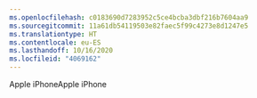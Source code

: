 ```yaml
---
ms.openlocfilehash: c0183690d7283952c5ce4bcba3dbf216b7604aa9
ms.sourcegitcommit: 11a61db54119503e82faec5f99c4273e8d1247e5
ms.translationtype: HT
ms.contentlocale: eu-ES
ms.lasthandoff: 10/16/2020
ms.locfileid: "4069162"
---
```

<span data-ttu-id="bf566-101">Apple iPhone</span><span class="sxs-lookup"><span data-stu-id="bf566-101">Apple iPhone</span></span>